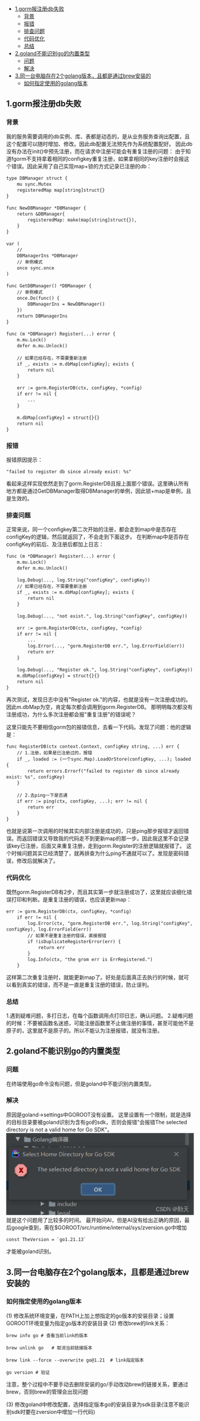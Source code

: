 

<!-- toc -->

- [1.gorm报注册db失败](#1gorm%E6%8A%A5%E6%B3%A8%E5%86%8Cdb%E5%A4%B1%E8%B4%A5)
  * [背景](#%E8%83%8C%E6%99%AF)
  * [报错](#%E6%8A%A5%E9%94%99)
  * [排查问题](#%E6%8E%92%E6%9F%A5%E9%97%AE%E9%A2%98)
  * [代码优化](#%E4%BB%A3%E7%A0%81%E4%BC%98%E5%8C%96)
  * [总结](#%E6%80%BB%E7%BB%93)
- [2.goland不能识别go的内置类型](#2goland%E4%B8%8D%E8%83%BD%E8%AF%86%E5%88%ABgo%E7%9A%84%E5%86%85%E7%BD%AE%E7%B1%BB%E5%9E%8B)
  * [问题](#%E9%97%AE%E9%A2%98)
  * [解决](#%E8%A7%A3%E5%86%B3)
- [3.同一台电脑存在2个golang版本，且都是通过brew安装的](#3%E5%90%8C%E4%B8%80%E5%8F%B0%E7%94%B5%E8%84%91%E5%AD%98%E5%9C%A82%E4%B8%AAgolang%E7%89%88%E6%9C%AC%E4%B8%94%E9%83%BD%E6%98%AF%E9%80%9A%E8%BF%87brew%E5%AE%89%E8%A3%85%E7%9A%84)
  * [如何指定使用的golang版本](#%E5%A6%82%E4%BD%95%E6%8C%87%E5%AE%9A%E4%BD%BF%E7%94%A8%E7%9A%84golang%E7%89%88%E6%9C%AC)

<!-- tocstop -->

## 1.gorm报注册db失败
### 背景
我的服务需要调用的db实例、库、表都是动态的，是从业务服务查询出配置，且这个配置可以随时增加、修改。因此db配置无法预先作为系统配置配好。
因此db没有办法在init()中预先注册，而在请求中注册可能会有重复注册的问题：
由于知道fgorm不支持拿着相同的configkey重复注册，如果拿相同的key注册时会报这个错误。因此采用了自己实现map+锁的方式记录已注册的db：
```
type DBManager struct {
    mu sync.Mutex
    registeredMap map[string]struct{}
}

func NewDBManager *DBManager {
    return &DBManager{
        registeredMap: make(map[string]struct{}),
    }
}

var (
    // 
    DBManagerIns *DBManager
    // 单例模式
    once sync.once
)

func GetDBManager() *DBManager {
    // 单例模式
	once.Do(func() {
		DBManagerIns = NewDBManager()
	})
	return DBManagerIns
}

func (m *DBManager) Register(...) error {
    m.mu.Lock()
    defer m.mu.Unlock()

    // 如果已经存在，不需要重新注册
	if _, exists := m.dbMap[configKey]; exists {
		return nil
	}

    err := gorm.RegisterDB(ctx, configKey, *config)
	if err != nil {
        ...
    }

    m.dbMap[configKey] = struct{}{}
    return nil
}

```

### 报错
报错原因提示：
```
"failed to register db since already exist: %s"
```
看起来这样实现依然走到了gorm.RegisterDB且报上面那个错误。这里确认所有地方都是通过GetDBManager取得DBManager的单例，因此锁+map是单例，且是生效的。

### 排查问题
正常来说，同一个configkey第二次开始的注册，都会走到map中是否存在configKey的逻辑，然后就返回了，不会走到下面这步。
在判断map中是否存在configKey的前后、及注册后都加上日志：
```
func (m *DBManager) Register(...) error {
    m.mu.Lock()
    defer m.mu.Unlock()
    
    log.Debug(..., log.String("configKey", configKey))
    // 如果已经存在，不需要重新注册
	if _, exists := m.dbMap[configKey]; exists {
		return nil
	}

    log.Debug(..., "not exist.", log.String("configKey", configKey))

    err := gorm.RegisterDB(ctx, configKey, *config)
	if err != nil {
        ...
        log.Error(..., "gorm.RegisterDB err.", log.ErrorField(err))
        return err
    }

    log.Debug(..., "Register ok.", log.String("configKey", configKey))
    m.dbMap[configKey] = struct{}{}
    return nil
}

```
再次测试，发现日志中没有"Register ok."的内容，也就是没有一次注册成功的。因此m.dbMap为空，肯定每次都会调用到gorm.RegisterDB。
那明明每次都没有注册成功，为什么多次注册都会报"重复注册"的错误呢？

这里只能先不要相信gorm包的报错信息，去看一下代码。发现了问题：他的逻辑是：
```
func RegisterDB(ctx context.Context, configKey string, ...) err {
    // 1.注册，如果是已注册过的，报错
    if _, loaded := (一个sync.Map).LoadOrStore(configKey, ...); loaded {
		return errors.Errorf("failed to register db since already exist: %s", configKey)
	}

    // 2.去ping一下是否通
    if err := ping(ctx, configKey, ...); err != nil {
        return err
    }
}

```
也就是说第一次调用的时候其实内部注册是成功的，只是ping那步报错才返回错误。而返回错误又导致我的代码走不到更新map的那一步。因此我这里不会记录该key已注册，后面又来重复注册，走到gorm.Register的注册逻辑就报错了。
这个时候问题其实已经清楚了，就再排查为什么ping不通就可以了。发现是密码错误，修改后就解决了。

### 代码优化
既然gorm.RegisterDB有2步，而且其实第一步就注册成功了，这里就应该细化错误打印和判断。是重复注册的错误，也应该更新map：
```
err := gorm.RegisterDB(ctx, configKey, *config)
	if err != nil {
		log.Error(ctx, "gorm.RegisterDB err.", log.String("configKey", configKey), log.ErrorField(err))
		// 如果不是重复注册的错误，直接报错
		if !isDuplicateRegisterError(err) {
			return err
		}
		log.Info(ctx, "the grom err is ErrRegistered.")
	}
```
这样第二次重复注册时，就能更新map了。好处是后面真正去执行的时候，就可以看到真实的错误，而不是一直是重复注册的错误，防止误判。

### 总结
1.遇到疑难问题，多打日志，在每个函数调用点打印日志，确认问题。
2.疑难问题的时候：不要被函数名迷惑，可能注册函数里不止做注册的事情，甚至可能他不是原子的，这里就不是原子的。所以不能认为注册报错，就没有注册。


## 2.goland不能识别go的内置类型
### 问题
在终端使用go命令没有问题，但是goland中不能识别内置类型。

### 解决
原因是goland->settings中GOROOT没有设置。
这里设置有一个限制，就是选择的目标目录要被goland识别为含有go的sdk，否则会报错"会报错The selected directory is not a valid home for Go SDK"。
![](images/image-2024-08-13-19-48-18.png)
就是这个问题用了比较多的时间。
最开始问AI，但是AI没有给出正确的原因，最后google查到，需在$GOROOT/src/runtime/internal/sys/zversion.go中增加
```
const TheVersion = `go1.21.13`
```
才能被goland识别。

## 3.同一台电脑存在2个golang版本，且都是通过brew安装的
### 如何指定使用的golang版本
(1) 修改系统环境变量，在PATH上加上想指定的go版本的安装目录；设置GOROOT环境变量为指定go版本的安装目录
(2) 修改brew的link关系：
```
brew info go # 查看当前link的版本

brew unlink go   # 取消当前链接版本

brew link --force --overwrite go@1.21  # link指定版本

go version # 验证
```

注意，整个过程中不要手动去删除安装的go/手动改动brew的链接关系，要通过brew，否则brew的管理会出现问题

(3) 修改goland中修改配置，选择指定版本go的安装目录为sdk目录(注意不能识别sdk时要在zversion中增加一行代码)
